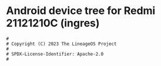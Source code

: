 # Android device tree for Redmi 21121210C (ingres)

```
#
# Copyright (C) 2023 The LineageOS Project
#
# SPDX-License-Identifier: Apache-2.0
#
```
